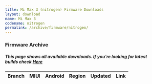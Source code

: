 ```yaml
---
title: Mi Max 3 (nitrogen) Firmware Downloads
layout: download
name: Mi Max 3
codename: nitrogen
permalink: /archive/firmware/nitrogen/
---
```



### Firmware Archive
##### This page shows all available downloads. If you're looking for latest builds check [Here](/firmware/nitrogen/)


<div class="table-responsive-md" id="table-wrapper">
<table id="firmware" class="compact table table-striped table-hover table-sm">
    <thead class="thead-dark">
        <tr>
            <th>Branch</th>
            <th>MIUI</th>
            <th>Android</th>
            <th>Region</th>
            <th>Updated</th>
            <th>Link</th>
        </tr>
    </thead>
    <script>loadFirmwareDownloads('nitrogen', 'full')</script>
</table>
</div>
